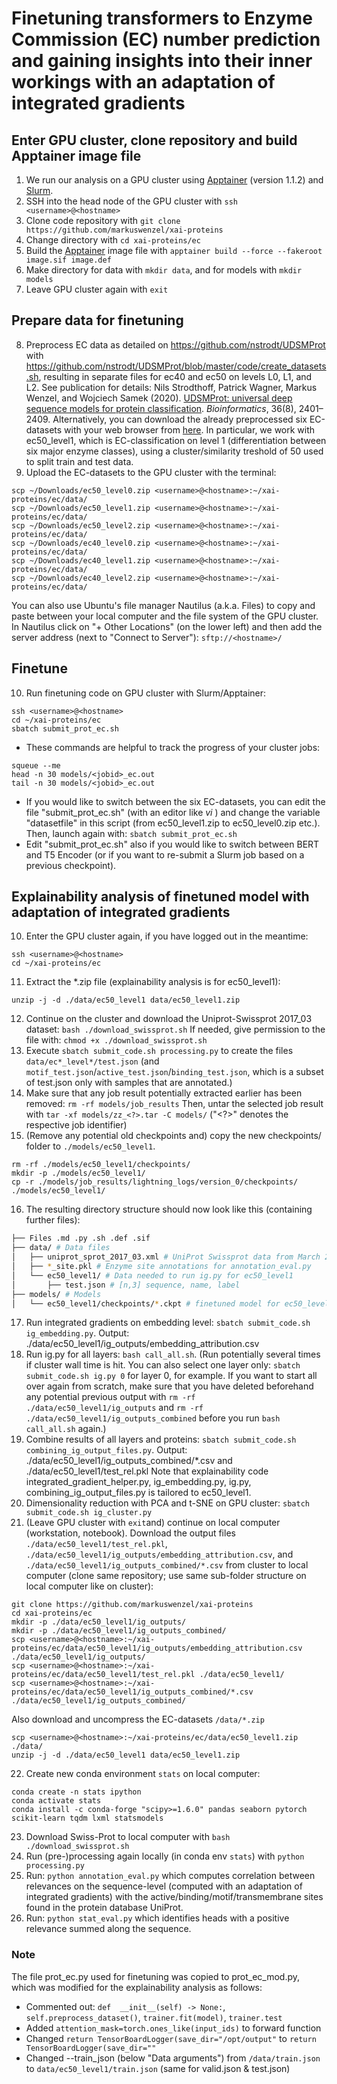 # Finetuning transformers to Enzyme Commission (EC) number prediction and gaining insights into their inner workings with an adaptation of integrated gradients

## Enter GPU cluster, clone repository and build Apptainer image file

1. We run our analysis on a GPU cluster using [Apptainer](https://apptainer.org/) (version 1.1.2) and [Slurm](https://slurm.schedmd.com/quickstart.html).
2. SSH into the head node of the GPU cluster with `ssh <username>@<hostname>`
3. Clone code repository with `git clone https://github.com/markuswenzel/xai-proteins`
4. Change directory with `cd xai-proteins/ec`
5. Build the [Apptainer](https://apptainer.org/) image file with `apptainer build --force --fakeroot image.sif image.def`
6. Make directory for data with `mkdir data`, and for models with `mkdir models`
7. Leave GPU cluster again with `exit`


## Prepare data for finetuning

8. Preprocess EC data as detailed on <https://github.com/nstrodt/UDSMProt> with <https://github.com/nstrodt/UDSMProt/blob/master/code/create_datasets.sh>, resulting in separate files for ec40 and ec50 on levels L0, L1, and L2. See publication for details: Nils Strodthoff, Patrick Wagner, Markus Wenzel, and Wojciech Samek (2020). [UDSMProt: universal deep sequence models for protein classification](https://doi.org/10.1093/bioinformatics/btaa003). _Bioinformatics_, 36(8), 2401–2409. Alternatively, you can download the already preprocessed six EC-datasets with your web browser from [here](https://datacloud.hhi.fraunhofer.de/s/odHaAoLyTyq4GjL). In particular, we work with ec50_level1, which is EC-classification on level 1 (differentiation between six major enzyme classes), using a cluster/similarity treshold of 50 used to split train and test data.
9. Upload the EC-datasets to the GPU cluster with the terminal:
```
scp ~/Downloads/ec50_level0.zip <username>@<hostname>:~/xai-proteins/ec/data/
scp ~/Downloads/ec50_level1.zip <username>@<hostname>:~/xai-proteins/ec/data/
scp ~/Downloads/ec50_level2.zip <username>@<hostname>:~/xai-proteins/ec/data/
scp ~/Downloads/ec40_level0.zip <username>@<hostname>:~/xai-proteins/ec/data/
scp ~/Downloads/ec40_level1.zip <username>@<hostname>:~/xai-proteins/ec/data/
scp ~/Downloads/ec40_level2.zip <username>@<hostname>:~/xai-proteins/ec/data/
```
You can also use Ubuntu's file manager Nautilus (a.k.a. Files) to copy and paste between your local computer and the file system of the GPU cluster. In Nautilus click on "+ Other Locations" (on the lower left) and then add the server address (next to "Connect to Server"): `sftp://<hostname>/`


## Finetune

10. Run finetuning code on GPU cluster with Slurm/Apptainer: 
```
ssh <username>@<hostname>
cd ~/xai-proteins/ec
sbatch submit_prot_ec.sh
```
* These commands are helpful to track the progress of your cluster jobs:
```
squeue --me
head -n 30 models/<jobid>_ec.out
tail -n 30 models/<jobid>_ec.out
```
* If you would like to switch between the six EC-datasets, you can edit the file "submit_prot_ec.sh" (with an editor like _vi_ ) and change the variable "datasetfile" in this script (from ec50_level1.zip to ec50_level0.zip etc.). Then, launch again with: `sbatch submit_prot_ec.sh`
* Edit "submit_prot_ec.sh" also if you would like to switch between BERT and T5 Encoder (or if you want to re-submit a Slurm job based on a previous checkpoint).


## Explainability analysis of finetuned model with adaptation of integrated gradients

10. Enter the GPU cluster again, if you have logged out in the meantime:
```
ssh <username>@<hostname>
cd ~/xai-proteins/ec
```
11. Extract the *.zip file (explainability analysis is for ec50_level1): 
```
unzip -j -d ./data/ec50_level1 data/ec50_level1.zip
```
12. Continue on the cluster and download the Uniprot-Swissprot 2017_03 dataset: 
`bash ./download_swissprot.sh` 
If needed, give permission to the file with:
`chmod +x ./download_swissprot.sh`
13. Execute `sbatch submit_code.sh processing.py` to create the files `data/ec*_level*/test.json` (and `motif_test.json`/`active_test.json`/`binding_test.json`, which is a subset of test.json only with samples that are annotated.)
14. Make sure that any job result potentially extracted earlier has been removed: `rm -rf models/job_results`
Then, untar the selected job result with `tar -xf models/zz_<?>.tar -C models/` ("<?>" denotes the respective job identifier)
15. (Remove any potential old checkpoints and) copy the new checkpoints/ folder to `./models/ec50_level1`.
```
rm -rf ./models/ec50_level1/checkpoints/
mkdir -p ./models/ec50_level1/
cp -r ./models/job_results/lightning_logs/version_0/checkpoints/ ./models/ec50_level1/
```
16. The resulting directory structure should now look like this (containing further files):
```bash
├── Files .md .py .sh .def .sif
├── data/ # Data files
│   ├── uniprot_sprot_2017_03.xml # UniProt Swissprot data from March 2017
│   ├── *_site.pkl # Enzyme site annotations for annotation_eval.py
│   └── ec50_level1/ # Data needed to run ig.py for ec50_level1
│   	├── test.json # [n,3] sequence, name, label
├── models/ # Models
│   └── ec50_level1/checkpoints/*.ckpt # finetuned model for ec50_level1 prediction 
```
17. Run integrated gradients on embedding level: `sbatch submit_code.sh ig_embedding.py`. Output: ./data/ec50_level1/ig_outputs/embedding_attribution.csv
18. Run ig.py for all layers: `bash call_all.sh`. (Run potentially several times if cluster wall time is hit. You can also select one layer only: `sbatch submit_code.sh ig.py 0` for layer 0, for example. If you want to start all over again from scratch, make sure that you have deleted beforehand any potential previous output with `rm -rf ./data/ec50_level1/ig_outputs` and `rm -rf ./data/ec50_level1/ig_outputs_combined` before you run `bash call_all.sh` again.) 
19. Combine results of all layers and proteins: `sbatch submit_code.sh combining_ig_output_files.py`. Output: ./data/ec50_level1/ig_outputs_combined/*.csv and ./data/ec50_level1/test_rel.pkl
Note that explainability code integrated_gradient_helper.py, ig_embedding.py, ig.py, combining_ig_output_files.py is tailored to ec50_level1.
20. Dimensionality reduction with PCA and t-SNE on GPU cluster: `sbatch submit_code.sh ig_cluster.py`
21. (Leave GPU cluster with `exit`and) continue on local computer (workstation, notebook). Download the output files `./data/ec50_level1/test_rel.pkl`, `./data/ec50_level1/ig_outputs/embedding_attribution.csv`, and `./data/ec50_level1/ig_outputs_combined/*.csv` from cluster to local computer (clone same repository; use same sub-folder structure on local computer like on cluster):
```
git clone https://github.com/markuswenzel/xai-proteins
cd xai-proteins/ec
mkdir -p ./data/ec50_level1/ig_outputs/
mkdir -p ./data/ec50_level1/ig_outputs_combined/
scp <username>@<hostname>:~/xai-proteins/ec/data/ec50_level1/ig_outputs/embedding_attribution.csv ./data/ec50_level1/ig_outputs/
scp <username>@<hostname>:~/xai-proteins/ec/data/ec50_level1/test_rel.pkl ./data/ec50_level1/
scp <username>@<hostname>:~/xai-proteins/ec/data/ec50_level1/ig_outputs_combined/*.csv ./data/ec50_level1/ig_outputs_combined/
```
Also download and uncompress the EC-datasets `/data/*.zip`
```
scp <username>@<hostname>:~/xai-proteins/ec/data/ec50_level1.zip ./data/
unzip -j -d ./data/ec50_level1 data/ec50_level1.zip
```
22. Create new conda environment `stats` on local computer:
```
conda create -n stats ipython
conda activate stats
conda install -c conda-forge "scipy>=1.6.0" pandas seaborn pytorch scikit-learn tqdm lxml statsmodels
```
23. Download Swiss-Prot to local computer with `bash ./download_swissprot.sh`
24. Run (pre-)processing again locally (in conda env `stats`) with `python processing.py`
25. Run: `python annotation_eval.py` which computes correlation between relevances on the sequence-level (computed with an adaptation of integrated gradients) with the active/binding/motif/transmembrane sites found in the protein database UniProt.
26. Run: `python stat_eval.py` which identifies heads with a positive relevance summed along the sequence.

### Note 

The file prot_ec.py used for finetuning was copied to prot_ec_mod.py, which was modified for the explainability analysis as follows:

* Commented out: `def  __init__(self) -> None:`, `self.preprocess_dataset()`, `trainer.fit(model)`, `trainer.test`
* Added `attention_mask=torch.ones_like(input_ids)` to forward function
* Changed `return TensorBoardLogger(save_dir="/opt/output"` to `return TensorBoardLogger(save_dir=""`
* Changed --train_json (below "Data arguments") from `/data/train.json` to `data/ec50_level1/train.json` (same for valid.json & test.json)

